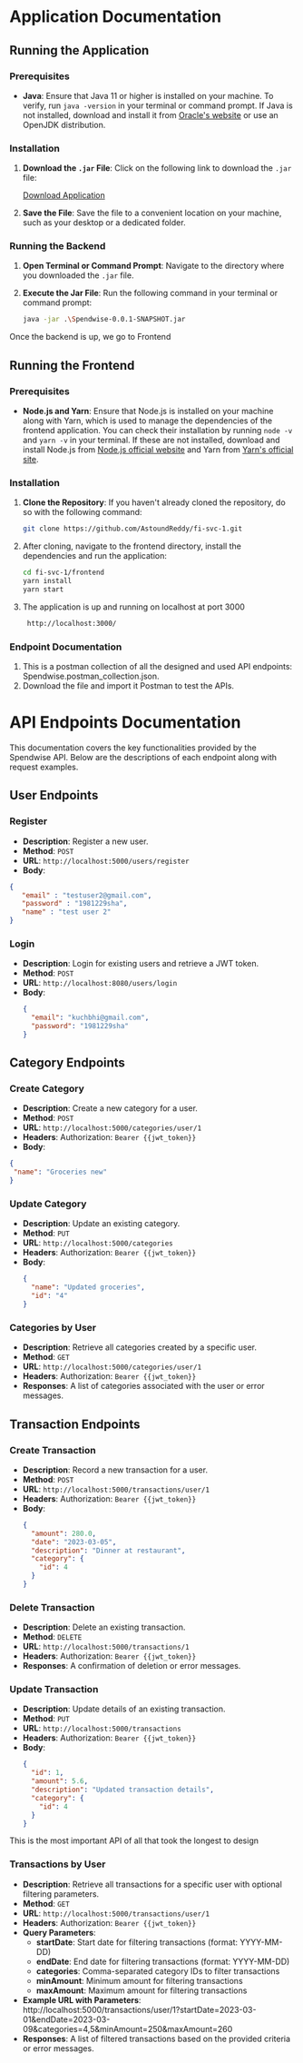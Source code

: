 # Application Documentation

## Running the Application

### Prerequisites
- **Java**: Ensure that Java 11 or higher is installed on your machine. To verify, run `java -version` in your terminal or command prompt. If Java is not installed, download and install it from [Oracle's website](https://www.oracle.com/java/technologies/javase-jdk11-downloads.html) or use an OpenJDK distribution.

### Installation
1. **Download the `.jar` File**: Click on the following link to download the `.jar` file:

   [Download Application](https://iitkgpacin-my.sharepoint.com/:u:/g/personal/aryachandanreddy_iitkgp_ac_in/EZtOLKVtgzhAptdX-Wl2BEUBV62GXBX3GOC4pHp04UWuZA?e=tK2tba)

2. **Save the File**: Save the file to a convenient location on your machine, such as your desktop or a dedicated folder.

### Running the Backend
1. **Open Terminal or Command Prompt**: Navigate to the directory where you downloaded the `.jar` file.

2. **Execute the Jar File**: Run the following command in your terminal or command prompt:
   ```bash
   java -jar .\Spendwise-0.0.1-SNAPSHOT.jar

Once the backend is up, we go to Frontend

## Running the Frontend

### Prerequisites
- **Node.js and Yarn**: Ensure that Node.js is installed on your machine along with Yarn, which is used to manage the dependencies of the frontend application. You can check their installation by running `node -v` and `yarn -v` in your terminal. If these are not installed, download and install Node.js from [Node.js official website](https://nodejs.org/) and Yarn from [Yarn's official site](https://yarnpkg.com/).

### Installation
1. **Clone the Repository**: If you haven't already cloned the repository, do so with the following command:
   ```bash
   git clone https://github.com/AstoundReddy/fi-svc-1.git
2. After cloning, navigate to the frontend directory, install the dependencies and run the application:
   ```bash
   cd fi-svc-1/frontend
   yarn install
   yarn start
3. The application is up and running on localhost at port 3000
   ```bash
    http://localhost:3000/

### Endpoint Documentation
1. This is a postman collection of all the designed and used API endpoints: Spendwise.postman_collection.json.
2. Download the file and import it Postman to test the APIs.

# API Endpoints Documentation

This documentation covers the key functionalities provided by the Spendwise API. Below are the descriptions of each endpoint along with request examples.

## User Endpoints

### Register
- **Description**: Register a new user.
- **Method**: `POST`
- **URL**: `http://localhost:5000/users/register`
- **Body**:
```json
{
   "email" : "testuser2@gmail.com",
   "password" : "1981229sha",
   "name" : "test user 2"
}
```

### Login
- **Description**: Login for existing users and retrieve a JWT token.
- **Method**: `POST`
- **URL**: `http://localhost:8080/users/login`
- **Body**:
  ```json
  {
    "email": "kuchbhi@gmail.com",
    "password": "1981229sha"
  }
  ```
## Category Endpoints

### Create Category
- **Description**: Create a new category for a user.
- **Method**: `POST`
- **URL**: `http://localhost:5000/categories/user/1`
- **Headers**: Authorization: `Bearer {{jwt_token}}`
- **Body**:
```json
{
 "name": "Groceries new"
}
```
### Update Category
- **Description**: Update an existing category.
- **Method**: `PUT`
- **URL**: `http://localhost:5000/categories`
- **Headers**: Authorization: `Bearer {{jwt_token}}`
- **Body**:
  ```json
  {
    "name": "Updated groceries",
    "id": "4"
  }
### Categories by User
- **Description**: Retrieve all categories created by a specific user.
- **Method**: `GET`
- **URL**: `http://localhost:5000/categories/user/1`
- **Headers**: Authorization: `Bearer {{jwt_token}}`
- **Responses**: A list of categories associated with the user or error messages.

## Transaction Endpoints
### Create Transaction
- **Description**: Record a new transaction for a user.
- **Method**: `POST`
- **URL**: `http://localhost:5000/transactions/user/1`
- **Headers**: Authorization: `Bearer {{jwt_token}}`
- **Body**:
  ```json
  {
    "amount": 280.0,
    "date": "2023-03-05",
    "description": "Dinner at restaurant",
    "category": {
      "id": 4
    }
  }
### Delete Transaction
- **Description**: Delete an existing transaction.
- **Method**: `DELETE`
- **URL**: `http://localhost:5000/transactions/1`
- **Headers**: Authorization: `Bearer {{jwt_token}}`
- **Responses**: A confirmation of deletion or error messages.

### Update Transaction
- **Description**: Update details of an existing transaction.
- **Method**: `PUT`
- **URL**: `http://localhost:5000/transactions`
- **Headers**: Authorization: `Bearer {{jwt_token}}`
- **Body**:
  ```json
  {
    "id": 1,
    "amount": 5.6,
    "description": "Updated transaction details",
    "category": {
      "id": 4
    }
  }
This is the most important API of all that took the longest to design
### Transactions by User
- **Description**: Retrieve all transactions for a specific user with optional filtering parameters.
- **Method**: `GET`
- **URL**: `http://localhost:5000/transactions/user/1`
- **Headers**: Authorization: `Bearer {{jwt_token}}`
- **Query Parameters**:
  - **startDate**: Start date for filtering transactions (format: YYYY-MM-DD)
  - **endDate**: End date for filtering transactions (format: YYYY-MM-DD)
  - **categories**: Comma-separated category IDs to filter transactions
  - **minAmount**: Minimum amount for filtering transactions
  - **maxAmount**: Maximum amount for filtering transactions
- **Example URL with Parameters**: http://localhost:5000/transactions/user/1?startDate=2023-03-01&endDate=2023-03-09&categories=4,5&minAmount=250&maxAmount=260
- **Responses**: A list of filtered transactions based on the provided criteria or error messages.

